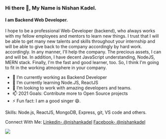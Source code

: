 ### Hi there 👋, My Name is Nishan Kadel.
#### I am Backend Web Developer.

I hope to be a professional Web-Developer (backend), who always works with my fellow employees and mentors to learn new things. I trust that I will be able to get many new talents and skills throughout your internship and will be able to give back to the company accordingly by hard work. accordingly. In any manner, I'll help the company. The precious assets, I can and will be. In addition, I have decent JavaScript understanding, NodeJS, MERN stack. Finally, I'm the fast and good learner, too. So, I think I'm going to fit in the working atmosphere in your company.


- 🔭 I’m currently working as Backend Developer
- 🌱 I’m currently learning Node.JS, ReactJS
- 👯 I’m looking to work with amazing developers and teams.
- 📫 2021 Goals: Contribute more to Open Source projects
- ⚡ Fun fact: I am a good singer 😄.

Skills: Node.js, ReactJS, MongoDB, Express, git, VS code and others.

Connect With Me:
[Linkedin- @nishankadel](https://www.linkedin.com/in/nishan-kadel-b5470818a/)
[Facebook- @nishankadel](https://www.facebook.com/iamthenishankadel)


<img src="https://github-readme-stats.vercel.app/api?username=nishankadel&&show_icons=true&title_color=ffffff&icon_color=bb2acf&text_color=daf7dc&bg_color=151515" />
